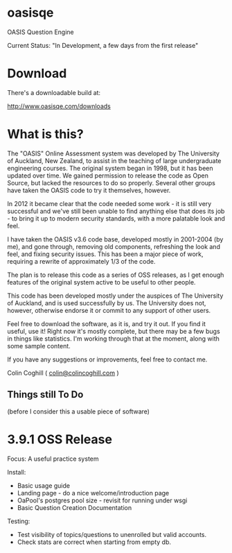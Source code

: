 oasisqe
=======

OASIS Question Engine

Current Status:  "In Development, a few days from the first release"

Download
========

There's a downloadable build at:

http://www.oasisqe.com/downloads


What is this?
=============

The "OASIS" Online Assessment system was developed by The University of Auckland, New Zealand, to assist
in the teaching of large undergraduate engineering courses. The original system began in 1998, but it
has been updated over time. We gained permission to release the code as Open Source, but lacked the
resources to do so properly. Several other groups have taken the OASIS code to try it themselves,
however.

In 2012 it became clear that the code needed some work - it is still very successful and we've still
been unable to find anything else that does its job - to bring it up to modern security standards, with
a more palatable look and feel.

I have taken the OASIS v3.6 code base, developed mostly in 2001-2004 (by me), and gone through, removing old
components, refreshing the look and feel, and fixing security issues. This has been a major piece
of work, requiring a rewrite of approximately 1/3 of the code.

The plan is to release this code as a series of OSS releases, as I get enough features of the original
system active to be useful to other people.

This code has been developed mostly under the auspices of The University of Auckland, and is used
successfully by us. The University does not, however, otherwise endorse it or commit to any support
of other users.

Feel free to download the software, as it is, and try it out. If you find it useful, use it!
Right now it's mostly complete, but there may be a few bugs in things like statistics. I'm
working through that at the moment, along with some sample content.

If you have any suggestions or improvements, feel free to contact me.

Colin Coghill
 ( colin@colincoghill.com )



Things still To Do
------------------
(before I consider this a usable piece of software)

3.9.1 OSS Release
=================

Focus: A useful practice system

Install:
 * Basic usage guide
 * Landing page - do a nice welcome/introduction page
 * OaPool's postgres pool size - revisit for running under wsgi
 * Basic Question Creation Documentation

Testing:
 * Test visibility of topics/questions to unenrolled but valid accounts.
 * Check stats are correct when starting from empty db.
